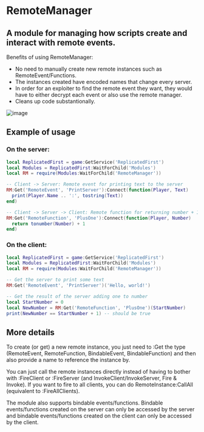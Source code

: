 # RemoteManager
## A module for managing how scripts create and interact with remote events. 

Benefits of using RemoteManager:
- No need to manually create new remote instances such as RemoteEvent/Functions.
- The instances created have encoded names that change every server.
- In order for an exploiter to find the remote event they want, they would have to either decrypt each event or also use the remote manager.
- Cleans up code substantionally.

![image](https://user-images.githubusercontent.com/71572372/147087358-03f36818-7ac2-4415-a9c6-c6fdda8bfa6f.png)

## Example of usage

### On the server:
```lua
local ReplicatedFirst = game:GetService('ReplicatedFirst')
local Modules = ReplicatedFirst:WaitForChild('Modules')
local RM = require(Modules:WaitForChild('RemoteManager'))

-- Client -> Server: Remote event for printing text to the server
RM:Get('RemoteEvent', 'PrintServer'):Connect(function(Player, Text)
  print(Player.Name .. ':', tostring(Text))
end)

-- Client -> Server -> Client: Remote function for returning number + 1
RM:Get('RemoteFunction', 'PlusOne'):Connect(function(Player, Number)
  return tonumber(Number) + 1
end)
```
### On the client:
```lua
local ReplicatedFirst = game:GetService('ReplicatedFirst')
local Modules = ReplicatedFirst:WaitForChild('Modules')
local RM = require(Modules:WaitForChild('RemoteManager'))

-- Get the server to print some text
RM:Get('RemoteEvent', 'PrintServer')('Hello, world!')

-- Get the result of the server adding one to number
local StartNumber = 0
local NewNumber = RM:Get('RemoteFunction', 'PlusOne')(StartNumber)
print(NewNumber == StartNumber + 1) -- should be true
```

## More details

To create (or get) a new remote instance, you just need to :Get the type (RemoteEvent, RemoteFunction, BindableEvent, BindableFunction) and then also provide a name to reference the instance by.

You can just call the remote instances directly instead of having to bother with :FireClient or :FireServer (and InvokeClient/InvokeServer, Fire & Invoke).
If you want to fire to all clients, you can do RemoteInstance:CallAll (equivalent to :FireAllClients).

The module also supports bindable events/functions. Bindable events/functions created on the server can only be accessed by the server and bindable events/functions created on the client can only be accessed by the client.
